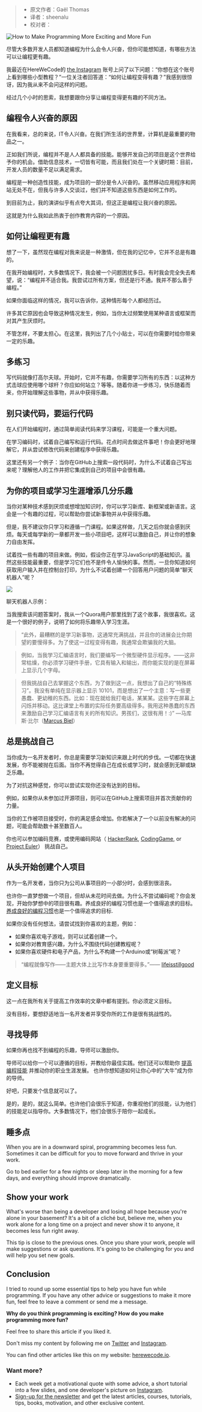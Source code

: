 > * 原文作者：Gaël Thomas
> * 译者：sheenalu
> * 校对者：

![How to Make Programming More Exciting and More Fun](https://www.freecodecamp.org/news/content/images/size/w2000/2020/01/how-to-make-programming-more-exciting-and-more-fun-1.png)

尽管大多数开发人员都知道编程为什么会令人兴奋，但你可能想知道，有哪些方法可以让编程更有趣。

我最近在HereWeCode的 [the Instagram][1] 账号上问了以下问题：“你想在这个账号上看到哪些小型教程？”一位关注者回答道：“如何让编程变得有趣？”我感到很惊讶，因为我从来不会问这样的问题。

经过几个小时的思索，我想要跟你分享让编程变得更有趣的不同方法。

## 编程令人兴奋的原因

在我看来，总的来说，IT令人兴奋。在我们所生活的世界里，计算机是最重要的物品之一。

正如我们所说，编程并不是人人都具备的技能。能够开发自己的项目是这个世界给予你的机会。借助信息技术，一切皆有可能，而且我们处在一个关键时期：目前，开发人员的数量不足以满足需求。

编程是一种创造性技能，成为项目的一部分是令人兴奋的。虽然移动应用程序和网站无处不在，但我与许多人交谈过，他们并不知道这些东西是如何工作的。

到目前为止，我的演讲似乎有点夸大其词，但这正是编程让我兴奋的原因。

这就是为什么我如此热衷于创作教育内容的一个原因。

## 如何让编程更有趣

想了一下，虽然现在编程对我来说是一种激情，但在我的记忆中，它并不总是有趣的。

在我开始编程时，大多数情况下，我会被一个问题困扰多日。有时我会完全失去希望，说：“编程并不适合我。我尝试过所有方案，但还是行不通。我并不那么善于编程。”

如果你面临这样的情况，我可以告诉你，这种情形每个人都经历过。

许多其它原因也会导致这种情况发生，例如，当你太过频繁使用某种语言或框架而对其产生厌烦时。

不管怎样，不要太担心。在这里，我列出了几个小贴士，可以在你需要时给你带来一定的乐趣。

## 多练习

写代码就像打高尔夫球。开始时，它并不有趣，你需要学习所有的东西：以这种方式击球应使用哪个球杆？你应如何站立？等等。随着你进一步练习，快乐随着而来，你开始理解这些事物，并从中获得乐趣。

## 别只读代码，要运行代码

在人们开始编程时，通过简单阅读代码来学习课程，可能是一个重大问题。

在学习编码时，试着自己编写和运行代码。花点时间去做这件事吧！你会更好地理解它，并从尝试修改代码来创建程序中获得乐趣。

这里还有另一个例子：当你在GitHub上搜索一段代码时，为什么不试着自己写出来呢？理解他人的工作并把它集成到自己的项目中会很有趣。

## 为你的项目或学习生涯增添几分乐趣

当你对某种技术感到厌烦或想增加知识时，你可以学习新库、新框架或新语言。这会是一个有趣的过程，可以帮助你尝试新事物并从中获得乐趣。

但是，我不建议你只学习和遵循一门课程。如果这样做，几天之后你就会感到厌烦。每天或每学新的一章都开发一些小项目吧，这样可以激励自己，并让你的想象力自由发挥。

试着找一些有趣的项目来做。例如，假设你正在学习JavaScript的基础知识。虽然这些技能最重要，但是学习它们也不是件令人愉快的事。然而，一旦你知道如何获取用户输入并在控制台打印，为什么不试着创建一个回答用户问题的简单“聊天机器人”呢？

![](https://herewecode.io/blog/content/images/2020/01/chatbot-example.png)

聊天机器人示例：

当我搜索该问题答案时，我从一个Quora用户那里找到了这个故事，我很喜欢。这是一个很好的例子，说明了如何将乐趣带入学习生涯。

> “此外，最糟糕的是学习新事物，这通常充满挑战，并且你的进展会比你期望的要慢得多。为了使这一过程变得有趣，我通常会欺骗我的大脑。

> 例如，当我学习汇编语言时，我们要编写一个微型硬件显示程序。——这非常枯燥，你必须学习硬件手册，它具有输入和输出，而你能实现的是在屏幕上显示几个字母。

> 但我挑战自己去掌握这个东西，为了做到这一点，我想出了自己的“特殊练习”。我没有单纯在显示器上显示 10101，而是想出了一个主意：写一些更愚蠢、更幼稚的东西。比如：现在就给我打电话，某某某。这些字在屏幕上闪烁并移动。这比课堂上布置的实际任务要高级得多。我用这种愚蠢的东西来激励自己学习汇编语言有关的所有知识。男孩们，这很有用！:)” —马库斯·比尔（[Marcus Biel][2]）

## 总是挑战自己

当你成为一名开发者时，你总是需要学习新知识来跟上时代的步伐。一切都在快速发展，你不能被抛在后面。当你不再觉得自己在成长或学习时，就会感到无聊或缺乏乐趣。

为了对抗这种感觉，你可以尝试实现你还没有达到的目标。

例如，如果你从未参加过开源项目，则可以在GitHub上搜索项目并首次贡献你的力量。

当你的工作被项目接受时，你的满足感会增加。你若解决了一个以前没有解决的问题，可能会帮助数十甚至数百人。

你也可以参加编码竞赛，或使用编码网站（  [HackerRank][3],  [CodingGame][4], or  [Project Euler][5]）  挑战自己。

## 从头开始创建个人项目

作为一名开发者，当你只为公司从事项目的一小部分时，会感到很沮丧。

也许你一直梦想做一个项目，但却从未花时间去做。为什么不尝试编码呢？你会发现，开始你梦想中的项目很有趣。养成良好的编程习惯也是一个值得追求的目标。  [养成良好的编程习惯][6]也是一个值得追求的目标.

如果你没有任何想法，请尝试找到你喜欢的主题，例如：

-   如果你喜欢电子游戏，则可以试着创建一个。
-   如果你对教育感兴趣，为什么不围绕代码创建教程呢？
-   如果你喜欢硬件和电子产品，为什么不构建一个Arduino或“树莓派”呢？

> “编程就像写作——主题大体上比写作本身要重要得多。”—— [lifeisstillgood][7]

## 定义目标

这一点在我所有关于提高工作效率的文章中都有提到。你必须定义目标。

没有目标，要想舒适地当一名开发者并享受你所的工作是很有挑战性的。

## 寻找导师

如果你再也找不到编程的乐趣，导师可以激励你。

导师可以给你一个可以遵循的目标，并教给你最佳实践。他们还可以帮助你 [提高编程技能][8]  并推动你的职业生涯发展。
也许你想知道如何让你心中的“大牛”成为你的导师。

好吧，只要发个信息就可以了。

是的，是的，就这么简单。也许他们会很乐于知道，你重视他们的技能，认为他们的技能足以指导你。大多数情况下，他们会很乐于陪你一起成长。

## 睡多点

When you are in a downward spiral, programming becomes less fun. Sometimes it can be difficult for you to move forward and thrive in your work.

Go to bed earlier for a few nights or sleep later in the morning for a few days, and everything should improve dramatically.

## Show your work

What's worse than being a developer and losing all hope because you're alone in your basement? It's a bit of a cliché but, believe me, when you work alone for a long time on a project and never show it to anyone, it becomes less fun right away.

This tip is close to the previous ones. Once you share your work, people will make suggestions or ask questions. It's going to be challenging for you and will help you set new goals.

## Conclusion

I tried to round up some essential tips to help you have fun while programming. If you have any other advice or suggestions to make it more fun, feel free to leave a comment or send me a message.

**Why do you think programming is exciting? How do you make programming more fun?**

Feel free to share this article if you liked it.

Don't miss my content by following me on  [Twitter][9]  and  [Instagram][10].

You can find other articles like this on my website:  [herewecode.io][11].

### Want more?

-   Each week get a motivational quote with some advice, a short tutorial into a few slides, and one developer's picture on  [Instagram][12].
-   [Sign-up for the newsletter][13]  and get the latest articles, courses, tutorials, tips, books, motivation, and other exclusive content.

[1]: https://www.instagram.com/herewecode.io/
[2]: https://www.quora.com/How-can-I-make-coding-fun-and-interesting
[3]: https://www.hackerrank.com/home?utm_expid=.2u09ecQTSny1HV02SEVoCg.1&utm_referrer=https%3A%2F%2Fwww.google.com%2F
[4]: https://www.codingame.com/start
[5]: https://projecteuler.net/
[6]: https://herewecode.io/blog/how-to-make-programming-a-daily-habit/
[7]: https://news.ycombinator.com/item?id=7669435
[8]: https://herewecode.io/blog/how-to-improve-your-programming-skills/
[9]: https://twitter.com/gaelthomas_
[10]: https://www.instagram.com/herewecode.io/
[11]: https://herewecode.io/
[12]: https://www.instagram.com/herewecode.io/
[13]: https://mailchi.mp/26f79f1a37d6/herewecode
